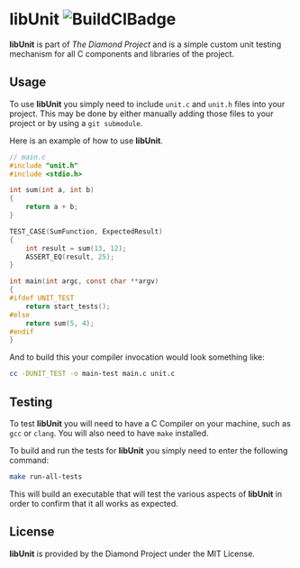 # libUnit ![BuildCIBadge](https://travis-ci.org/TheDiamondProject/libUnit.svg?branch=master)
**libUnit** is part of _The Diamond Project_ and is a simple custom unit testing
mechanism for all C components and libraries of the project.

## Usage
To use **libUnit** you simply need to include `unit.c` and `unit.h` files into
your project. This may be done by either manually adding those files to your
project or by using a `git submodule`.

Here is an example of how to use **libUnit**.

```c
// main.c
#include "unit.h"
#include <stdio.h>

int sum(int a, int b)
{
	return a + b;
}

TEST_CASE(SumFunction, ExpectedResult)
{
	int result = sum(13, 12);
	ASSERT_EQ(result, 25);
}

int main(int argc, const char **argv)
{
#ifdef UNIT_TEST
	return start_tests();
#else
	return sum(5, 4);
#endif
}
```

And to build this your compiler invocation would look something like:

```sh
cc -DUNIT_TEST -o main-test main.c unit.c
```

## Testing
To test **libUnit** you will need to have a C Compiler on your machine,
such as `gcc` or `clang`. You will also need to have `make` installed.

To build and run the tests for **libUnit** you simply need to enter the 
following command:

```sh
make run-all-tests 
```

This will build an executable that will test the various aspects of **libUnit**
in order to confirm that it all works as expected.

## License
**libUnit** is provided by the Diamond Project under the MIT License.
 
